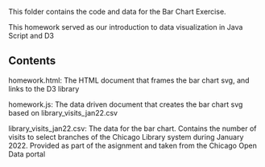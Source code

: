 This folder contains the code and data for the Bar Chart Exercise.

This homework served as our introduction to data visualization in Java Script and D3

## Contents

homework.html: The HTML document that frames the bar chart svg, and links to the D3 library

homework.js: The data driven document that creates the bar chart svg based on library_visits_jan22.csv

library_visits_jan22.csv: The data for the bar chart. Contains the number of visits to select branches of the Chicago Library system during January 2022. Provided as part of the asignment and taken from the Chicago Open Data portal